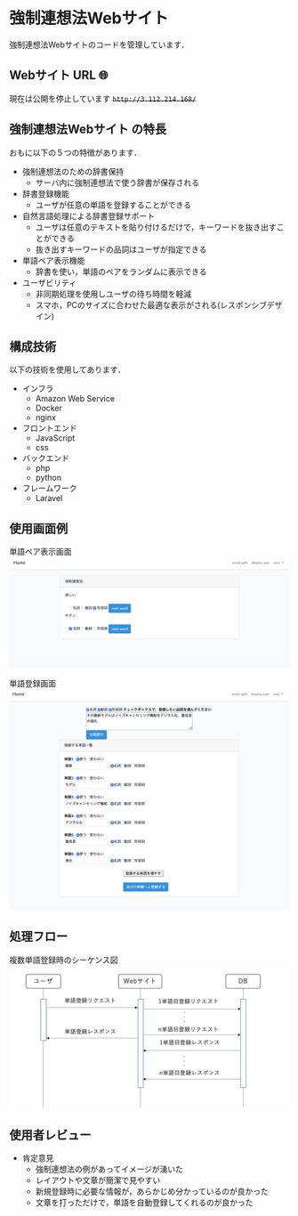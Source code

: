 # 強制連想法Webサイト
強制連想法Webサイトのコードを管理しています．


## Webサイト URL 🌐
現在は公開を停止しています
~~`http://3.112.214.168/`~~


## 強制連想法Webサイト の特長

おもに以下の５つの特徴があります．
- 強制連想法のための辞書保持
    + サーバ内に強制連想法で使う辞書が保存される
- 辞書登録機能
    + ユーザが任意の単語を登録することができる
- 自然言語処理による辞書登録サポート
    + ユーザは任意のテキストを貼り付けるだけで，キーワードを抜き出すことができる
    + 抜き出すキーワードの品詞はユーザが指定できる
- 単語ペア表示機能
    + 辞書を使い，単語のペアをランダムに表示できる
- ユーザビリティ
    + 非同期処理を使用しユーザの待ち時間を軽減
    + スマホ，PCのサイズに合わせた最適な表示がされる(レスポンシブデザイン)


## 構成技術
以下の技術を使用してあります．
- インフラ
    + Amazon Web Service
    + Docker
    + nginx
- フロントエンド
    + JavaScript
    + css
- バックエンド
    + php
    + python
- フレームワーク
    + Laravel

## 使用画面例
単語ペア表示画面
<img src="./img_README/disp_word_pc.png">

単語登録画面
<img src="./img_README/split_word_pc.png">

## 処理フロー
複数単語登録時のシーケンス図
<img src="./img_README/regist_sequence.png">

## 使用者レビュー
- 肯定意見
    - 強制連想法の例があってイメージが湧いた
    - レイアウトや文章が簡潔で見やすい
    - 新規登録時に必要な情報が，あらかじめ分かっているのが良かった
    - 文章を打っただけで，単語を自動登録してくれるのが良かった
